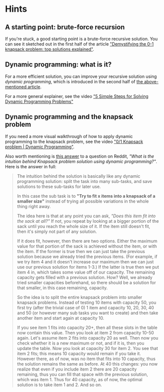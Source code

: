 # Hints

## A starting point: brute-force recursion

If you're stuck, a good starting point is a brute-force recursive solution.
You can see it sketched out in the first half of the article ["Demystifying the 0-1 knapsack problem: top solutions explained"](demystifying-the-knapsack-problem).

## Dynamic programming: what is it?

For a more efficient solution, you can improve your recursive solution using *dynamic programming*, which is introduced in the second half of [the above-mentioned article](demystifying-the-knapsack-problem).

For a more general explainer, see the video ["5 Simple Steps for Solving Dynamic Programming Problems"](solving-dynamic-programming-problems)

## Dynamic programming and the knapsack problem

If you need a more visual walkthrough of how to apply dynamic programming to the knapsack problem, see the video ["0/1 Knapsack problem | Dynamic Programming"](0-1-knapsack-problem).

Also worth mentioning is [this answer](intuition-of-dp-for-knapsack-problem) to a question on Reddit, *"What is the intuition behind Knapsack problem solution using dynamic programming?"*.
Here is the answer in full:

> The intuition behind the solution is basically like any dynamic programming solution: split the task into many sub-tasks, and save solutions to these sub-tasks for later use.
>
> In this case the sub task is to **"Try to fit x items into a knapsack of a smaller size"** instead of trying all possible variations in the whole thing right away.
>
> The idea here is that at any point you can ask, *"Does this item fit into the sack at all?"*
> If not, you repeat by looking at a bigger portion of the sack until you reach the whole size of it.
> If the item still doesn't fit, then it's simply not part of any solution.
>
> If it does fit, however, then there are two options.
> Either the maximum value for that portion of the sack is achieved without the item, or with the item.
> If the former is true then we can just take the previous solution because we already tried the previous items.
> (For example, if we try item 4 and it doesn't increase our maximum then we can just use our previous solution for items 1-3.)
> If the latter is true then we put item 4 in, which takes some value off of our capacity.
> The remaining capacity gets filled with a previous solution.
> How?
> Well, we already tried smaller capacities beforehand, so there should be a solution for that smaller, in this case remaining, capacity.
>
> So the idea is to split the entire knapsack problem into smaller knapsack problems.
> Instead of testing 10 items with capacity 50, you first try (after the trivial case of 0) 1 item and capacity 10, 20, 30, 40 and 50 (or however many sub tasks you want to create) and then take another item and start again at capacity 10.
>
> If you see item 1 fits into capacity 20+, then all these slots in the table now contain this value.
> Then you look at item 2 from capacity 10-50 again.
> Let's assume item 2 fits into capacity 20 as well.
> Then now you check whether it is a new maximum or not, and if it is, then you update the table.
> Now you look at capacity 30 for item 2.
> You see that item 2 fits; this means 10 capacity would remain if you take it.
> However there, as of now, was no item that fits into 10 capacity, thus the solution remains the same as before.
> At 40 this changes: you now realize that even if you include item 2 there are 20 capacity remaining, thus you can fill that space with the previous solution, which was item 1.
> Thus for 40 capacity, as of now, the optimal solution is to take item 1 and 2.
> And so on.

[demystifying-the-knapsack-problem]: https://www.educative.io/blog/0-1-knapsack-problem-dynamic-solution
[solving-dynamic-programming-problems]: https://www.youtube.com/watch?v=aPQY__2H3tE
[0-1-knapsack-problem]: https://www.youtube.com/watch?v=cJ21moQpofY
[intuition-of-dp-for-knapsack-problem]: https://www.reddit.com/r/explainlikeimfive/comments/junw6n/comment/gces429